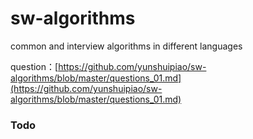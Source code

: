 # sw-algorithms

common and interview algorithms in different languages

question：[https://github.com/yunshuipiao/sw-algorithms/blob/master/questions_01.md](https://github.com/yunshuipiao/sw-algorithms/blob/master/questions_01.md)

### Todo

